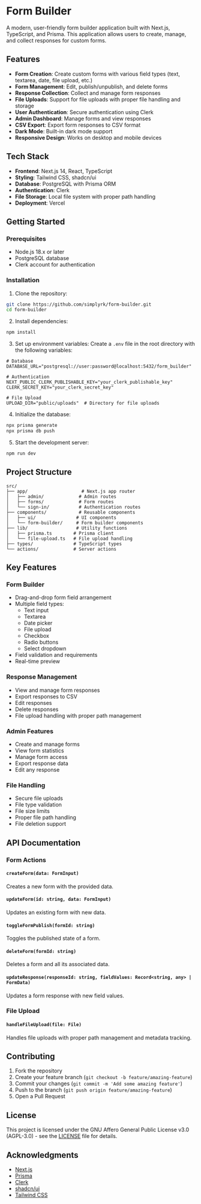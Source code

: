 # Form Builder

A modern, user-friendly form builder application built with Next.js, TypeScript, and Prisma. This application allows users to create, manage, and collect responses for custom forms.

## Features

- **Form Creation**: Create custom forms with various field types (text, textarea, date, file upload, etc.)
- **Form Management**: Edit, publish/unpublish, and delete forms
- **Response Collection**: Collect and manage form responses
- **File Uploads**: Support for file uploads with proper file handling and storage
- **User Authentication**: Secure authentication using Clerk
- **Admin Dashboard**: Manage forms and view responses
- **CSV Export**: Export form responses to CSV format
- **Dark Mode**: Built-in dark mode support
- **Responsive Design**: Works on desktop and mobile devices

## Tech Stack

- **Frontend**: Next.js 14, React, TypeScript
- **Styling**: Tailwind CSS, shadcn/ui
- **Database**: PostgreSQL with Prisma ORM
- **Authentication**: Clerk
- **File Storage**: Local file system with proper path handling
- **Deployment**: Vercel

## Getting Started

### Prerequisites

- Node.js 18.x or later
- PostgreSQL database
- Clerk account for authentication

### Installation

1. Clone the repository:
```bash
git clone https://github.com/simplyrk/form-builder.git
cd form-builder
```

2. Install dependencies:
```bash
npm install
```

3. Set up environment variables:
Create a `.env` file in the root directory with the following variables:
```env
# Database
DATABASE_URL="postgresql://user:password@localhost:5432/form_builder"

# Authentication
NEXT_PUBLIC_CLERK_PUBLISHABLE_KEY="your_clerk_publishable_key"
CLERK_SECRET_KEY="your_clerk_secret_key"

# File Upload
UPLOAD_DIR="public/uploads"  # Directory for file uploads
```

4. Initialize the database:
```bash
npx prisma generate
npx prisma db push
```

5. Start the development server:
```bash
npm run dev
```

## Project Structure

```
src/
├── app/                    # Next.js app router
│   ├── admin/             # Admin routes
│   ├── forms/             # Form routes
│   └── sign-in/           # Authentication routes
├── components/            # Reusable components
│   ├── ui/               # UI components
│   └── form-builder/     # Form builder components
├── lib/                  # Utility functions
│   ├── prisma.ts        # Prisma client
│   └── file-upload.ts   # File upload handling
├── types/               # TypeScript types
└── actions/             # Server actions
```

## Key Features

### Form Builder
- Drag-and-drop form field arrangement
- Multiple field types:
  - Text input
  - Textarea
  - Date picker
  - File upload
  - Checkbox
  - Radio buttons
  - Select dropdown
- Field validation and requirements
- Real-time preview

### Response Management
- View and manage form responses
- Export responses to CSV
- Edit responses
- Delete responses
- File upload handling with proper path management

### Admin Features
- Create and manage forms
- View form statistics
- Manage form access
- Export response data
- Edit any response

### File Handling
- Secure file uploads
- File type validation
- File size limits
- Proper file path handling
- File deletion support

## API Documentation

### Form Actions

#### `createForm(data: FormInput)`
Creates a new form with the provided data.

#### `updateForm(id: string, data: FormInput)`
Updates an existing form with new data.

#### `toggleFormPublish(formId: string)`
Toggles the published state of a form.

#### `deleteForm(formId: string)`
Deletes a form and all its associated data.

#### `updateResponse(responseId: string, fieldValues: Record<string, any> | FormData)`
Updates a form response with new field values.

### File Upload

#### `handleFileUpload(file: File)`
Handles file uploads with proper path management and metadata tracking.

## Contributing

1. Fork the repository
2. Create your feature branch (`git checkout -b feature/amazing-feature`)
3. Commit your changes (`git commit -m 'Add some amazing feature'`)
4. Push to the branch (`git push origin feature/amazing-feature`)
5. Open a Pull Request

## License

This project is licensed under the GNU Affero General Public License v3.0 (AGPL-3.0) - see the [LICENSE](LICENSE) file for details.

## Acknowledgments

- [Next.js](https://nextjs.org/)
- [Prisma](https://www.prisma.io/)
- [Clerk](https://clerk.com/)
- [shadcn/ui](https://ui.shadcn.com/)
- [Tailwind CSS](https://tailwindcss.com/)
